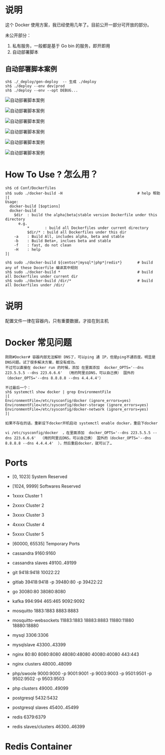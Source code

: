 # 说明

这个 Docker 使用方案，我已经使用几年了。目前公开一部分可开放的部分。

未公开部分：
1. 私有服务，一般都是基于 Go bin 的服务，即开即用
2. 自动部署脚本




## 自动部署脚本案例
```
sh$ ./_deploy/gen-deploy  -- 生成 ./deploy
sh$ ./deploy --env dev|prod
sh$ ./deploy --env --opt DEBUG...
```

![自动部署脚本案例](https://raw.githubusercontent.com/AarioAi/AaDocker/master/_asset/README/1.png)

![自动部署脚本案例](https://raw.githubusercontent.com/AarioAi/AaDocker/master/_asset/README/2.png)

![自动部署脚本案例](https://raw.githubusercontent.com/AarioAi/AaDocker/master/_asset/README/3.png)

![自动部署脚本案例](https://raw.githubusercontent.com/AarioAi/AaDocker/master/_asset/README/4.png)

![自动部署脚本案例](https://raw.githubusercontent.com/AarioAi/AaDocker/master/_asset/README/5.png)

![自动部署脚本案例](https://raw.githubusercontent.com/AarioAi/AaDocker/master/_asset/README/6.png)


# How To Use ? 怎么用？
```
sh$ cd Conf/Dockerfiles
sh$ sudo ./docker-build -H                                  # help 帮助
|[
Usage:
  docker-build [$options]
  docker-build
    $dir  : build the alpha|beta|stable version Dockerfile under this directory
      e.g.
          *       : build all Dockerfiles under current directory
          $dir/* : build all Dockerfiles under this dir
    -a    : Build All, includes alpha, beta and stable
    -b    : Build Beta+, inclues beta and stable
    -f    : fast, do not clean
    -H    : help
]|

sh$ sudo ./docker-build ${centos*|mysql*|php*|redis*}       # build any of these Docerfile 编译其中规则
sh$ sudo ./docker-build *                                   # build all Dockerfiles under current dir
sh$ sudo ./docker-build /dir/*                              # build all Dockerfiles under /dir/
```
# 说明
配置文件一律在容器内，只有重要数据，才挂在到主机
# Docker 常见问题
```
刚刚#Docker# 容器内部无法解析 DNS了，可以ping 通 IP，但是ping不通百度。明显是DNS问题。试了很多解决方案，都没有成功。
不过可以直接在 docker run 的时候，添加 在里面添加  docker_OPTS='--dns 223.5.5.5 --dns 223.6.6.6'  （用的阿里云DNS，可以自己换） 国外的（docker_OPTS='--dns 8.8.8.8 --dns 4.4.4.4'）

不过最后一个：
sh$ systemctl show docker | grep EnvironmentFile
|[
EnvironmentFile=/etc/sysconfig/docker (ignore_errors=yes)
EnvironmentFile=/etc/sysconfig/docker-storage (ignore_errors=yes)
EnvironmentFile=/etc/sysconfig/docker-network (ignore_errors=yes)
]|

如果不存在的话，重新设下docker开机启动 systemctl enable docker，重启下docker

vi /etc/sysconfig/docker  ，在里面添加  docker_OPTS='--dns 223.5.5.5 --dns 223.6.6.6'  （用的阿里云DNS，可以自己换） 国外的（docker_OPTS='--dns 8.8.8.8 --dns 4.4.4.4'  ），然后重启docker，就可以了…

```


# Ports
* [0, 1023]         System Reserved
* [1024, 9999]      Softwares Reserved
* 1xxxx             Cluster 1
* 2xxxx             Cluster 2
* 3xxxx             Cluster 3
* 4xxxx             Cluster 4
* 5xxxx             Cluster 5
* [60000, 65535]    Temporary Ports

* cassandra 9160:9160
* cassandra slaves 49100..49199
* git 9418:9418 10022:22
* gitlab 39418:9418 -p 39480:80 -p 39422:22
* go 30080:80 38080:8080
* kafka 994:994 465:465 9092:9092
* mosquitto 1883:1883 8883:8883
* mosquitto-websockets 11883:1883 18883:8883 11880:11880 18880:18880
* mysql 3306:3306
* mysqlslave 43300..43399
* nginx 80:80 8080:8080 48080:48080 40080:40080 443:443
* nginx clusters 48000..48099
* php/swoole 9000:9000 -p 9001:9001 -p 9003:9003 -p 9501:9501 -p 9502:9502 -p 9503:9503
* php clusters 49000..49099
* postgresql 5432:5432
* postgresql slaves 45400..45499
* redis 6379:6379
* redis slaves/clusters 46300..46399

# Redis Container
